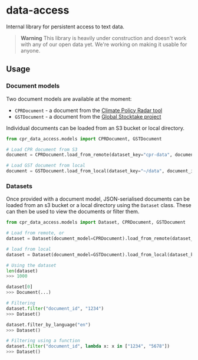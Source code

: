 # data-access

Internal library for persistent access to text data.

> **Warning**
> This library is heavily under construction and doesn't work with any of our open data yet. We're working on making it usable for anyone.

## Usage

### Document models

Two document models are available at the moment:

* `CPRDocument` - a document from the [Climate Policy Radar tool](https://app.climatepolicyradar.org)
* `GSTDocument` - a document from the [Global Stocktake project](https://github.com/climatepolicyradar/global-stocktake)

Individual documents can be loaded from an S3 bucket or local directory.

``` py
from cpr_data_access.models import CPRDocument, GSTDocument

# Load CPR document from S3
document = CPRDocument.load_from_remote(dataset_key="cpr-data", document_id="1234")

# Load GST document from local
document = GSTDocument.load_from_local(dataset_key="~/data", document_id="1234")
```

### Datasets

Once provided with a document model, JSON-serialised documents can be loaded from an s3 bucket or a local directory using the `Dataset` class. These can then be used to view the documents or filter them.

``` py
from cpr_data_access.models import Dataset, CPRDocument, GSTDocument

# Load from remote, or 
dataset = Dataset(document_model=CPRDocument).load_from_remote(dataset_key="cpr-data", limit=1000)

# load from local
dataset = Dataset(document_model=GSTDocument).load_from_local(dataset_key="~/data")

# Using the dataset
len(dataset)
>>> 1000

dataset[0]
>>> Document(...)

# Filtering
dataset.filter("document_id", "1234")
>>> Dataset()

dataset.filter_by_language("en")
>>> Dataset()

# Filtering using a function
dataset.filter("document_id", lambda x: x in ["1234", "5678"])
>>> Dataset()
```
